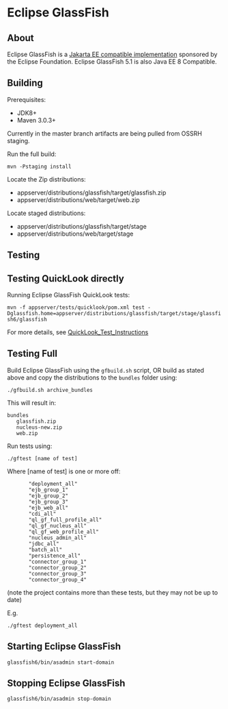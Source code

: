 # Eclipse GlassFish

## About

Eclipse GlassFish is a [Jakarta EE compatible implementation](compatibility)
sponsored by the Eclipse Foundation. Eclipse GlassFish 5.1 is also Java EE 8 Compatible.

Building
--------

Prerequisites:

* JDK8+
* Maven 3.0.3+

Currently in the master branch artifacts are being pulled from OSSRH staging.

Run the full build:

`mvn -Pstaging install`

Locate the Zip distributions:
- appserver/distributions/glassfish/target/glassfish.zip
- appserver/distributions/web/target/web.zip

Locate staged distributions:
- appserver/distributions/glassfish/target/stage
- appserver/distributions/web/target/stage

Testing
--------


Testing QuickLook directly
--------------------------

Running Eclipse GlassFish QuickLook tests:

`mvn -f appserver/tests/quicklook/pom.xml test -Dglassfish.home=appserver/distributions/glassfish/target/stage/glassfish6/glassfish`

For more details, see [QuickLook_Test_Instructions](https://github.com/eclipse-ee4j/glassfish/blob/master/appserver/tests/quicklook/QuickLook_Test_Instructions.html)


Testing Full
------------

Build Eclipse GlassFish using the `gfbuild.sh` script, OR build as stated above and copy the distributions to the `bundles` folder using:

`./gfbuild.sh archive_bundles`

This will result in:

```
bundles
   glassfish.zip	
   nucleus-new.zip
   web.zip
```

Run tests using:

```
./gftest [name of test]
```


Where [name of test] is one or more off:

```
       "deployment_all" 
       "ejb_group_1" 
       "ejb_group_2" 
       "ejb_group_3" 
       "ejb_web_all" 
       "cdi_all" 
       "ql_gf_full_profile_all" 
       "ql_gf_nucleus_all" 
       "ql_gf_web_profile_all"
       "nucleus_admin_all"
       "jdbc_all"
       "batch_all"
       "persistence_all"
       "connector_group_1"
       "connector_group_2"
       "connector_group_3"
       "connector_group_4"
```

(note the project contains more than these tests, but they may not be up to date)

E.g.

```
./gftest deployment_all
```




Starting Eclipse GlassFish
------------------

`glassfish6/bin/asadmin start-domain`

Stopping Eclipse GlassFish
------------------

`glassfish6/bin/asadmin stop-domain`
